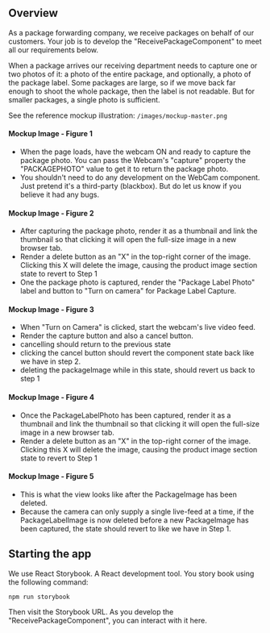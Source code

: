 ## Overview

As a package forwarding company, we receive packages on behalf of our customers. Your job is to develop the "ReceivePackageComponent" to meet all our requirements below.
 
When a package arrives our receiving department needs to capture one or two photos of it: a photo of the entire package, and optionally, a photo of the package label. Some packages are large, so if we move back far enough to shoot the whole package, then the label is not readable. But for smaller packages, a single photo is sufficient.
 
See the reference mockup illustration: `/images/mockup-master.png`

#### Mockup Image - Figure 1
* When the page loads, have the webcam ON and ready to capture the package photo. You can pass the Webcam's "capture" property the "PACKAGEPHOTO" value to get it to return the package photo.  
* You shouldn't need to do any development on the WebCam component. Just pretend it's a third-party (blackbox). But do let us know if you believe it had any bugs.

#### Mockup Image - Figure 2
* After capturing the package photo, render it as a thumbnail and link the thumbnail so that clicking it will open the full-size image in a new browser tab.
* Render a delete button as an "X" in the top-right corner of the image. Clicking this X will delete the image, causing the product image section state to revert to Step 1
* One the package photo is captured, render the "Package Label Photo" label and button to "Turn on camera" for Package Label Capture.

#### Mockup Image - Figure 3
* When "Turn on Camera" is clicked, start the webcam's live video feed.
* Render the capture button and also a cancel button. 
* cancelling should return to the previous state
* clicking the cancel button should revert the component state back like we have in step 2.
* deleting the packageImage while in this state, should revert us back to step 1

#### Mockup Image - Figure 4
* Once the PackageLabelPhoto has been captured, render it as a thumbnail and link the thumbnail so that clicking it will open the full-size image in a new browser tab.
* Render a delete button as an "X" in the top-right corner of the image. Clicking this X will delete the image, causing the product image section state to revert to Step 1


#### Mockup Image - Figure 5
* This is what the view looks like after the PackageImage has been deleted.
* Because the camera can only supply a single live-feed at a time, if the PackageLabelImage is now deleted before a new PackageImage has been captured, the state should revert to like we have in Step 1.

## Starting the app

We use React Storybook. A React development tool. You story book using the following command: 

`npm run storybook`

Then visit the Storybook URL. As you develop the "ReceivePackageComponent", you can interact with it here.